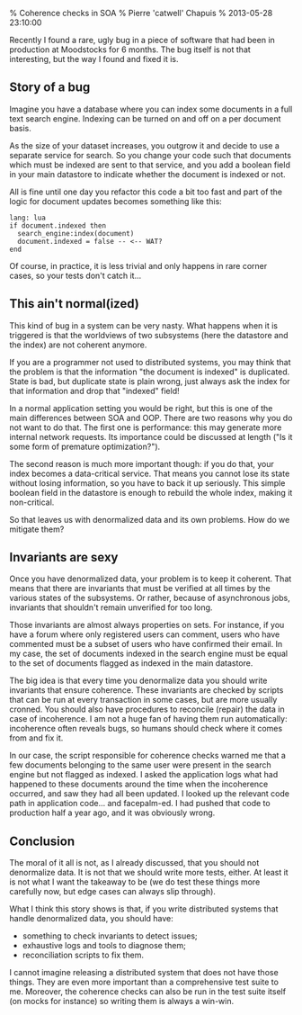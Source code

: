 % Coherence checks in SOA
% Pierre 'catwell' Chapuis
% 2013-05-28 23:10:00

<!--@
  description = [[
    My tools to detect and fix bugs in SOA: coherence checks verifying
    invariants, exhaustive logs, reconciliation scripts.
  ]]
-->

Recently I found a rare, ugly bug in a piece of software that had been in production at Moodstocks for 6 months. The bug itself is not that interesting, but the way I found and fixed it is.

## Story of a bug

Imagine you have a database where you can index some documents in a full text search engine. Indexing can be turned on and off on a per document basis.

As the size of your dataset increases, you outgrow it and decide to use a separate service for search. So you change your code such that documents which must be indexed are sent to that service, and you add a boolean field in your main datastore to indicate whether the document is indexed or not.

All is fine until one day you refactor this code a bit too fast and part of the logic for document updates becomes something like this:

    lang: lua
    if document.indexed then
      search_engine:index(document)
      document.indexed = false -- <-- WAT?
    end

Of course, in practice, it is less trivial and only happens in rare corner cases, so your tests don't catch it...

## This ain't normal(ized)

This kind of bug in a system can be very nasty. What happens when it is triggered is that the worldviews of two subsystems (here the datastore and the index) are not coherent anymore.

If you are a programmer not used to distributed systems, you may think that the problem is that the information "the document is indexed" is duplicated. State is bad, but duplicate state is plain wrong, just always ask the index for that information and drop that "indexed" field!

In a normal application setting you would be right, but this is one of the main differences between SOA and OOP. There are two reasons why you do not want to do that. The first one is performance: this may generate more internal network requests. Its importance could be discussed at length ("Is it some form of premature optimization?").

The second reason is much more important though: if you do that, your index becomes a data-critical service. That means you cannot lose its state without losing information, so you have to back it up seriously. This simple boolean field in the datastore is enough to rebuild the whole index, making it non-critical.

So that leaves us with denormalized data and its own problems. How do we mitigate them?

## Invariants are sexy

Once you have denormalized data, your problem is to keep it coherent. That means that there are invariants that must be verified at all times by the various states of the subsystems. Or rather, because of asynchronous jobs, invariants that shouldn't remain unverified for too long.

Those invariants are almost always properties on sets. For instance, if you have a forum where only registered users can comment, users who have commented must be a subset of users who have confirmed their email. In my case, the set of documents indexed in the search engine must be equal to the set of documents flagged as indexed in the main datastore.

The big idea is that every time you denormalize data you should write invariants that ensure coherence. These invariants are checked by scripts that can be run at every transaction in some cases, but are more usually cronned. You should also have procedures to reconcile (repair) the data in case of incoherence. I am not a huge fan of having them run automatically: incoherence often reveals bugs, so humans should check where it comes from and fix it.

In our case, the script responsible for coherence checks warned me that a few documents belonging to the same user were present in the search engine but not flagged as indexed. I asked the application logs what had happened to these documents around the time when the incoherence occurred, and saw they had all been updated. I looked up the relevant code path in application code... and facepalm-ed. I had pushed that code to production half a year ago, and it was obviously wrong.

## Conclusion

The moral of it all is not, as I already discussed, that you should not denormalize data. It is not that we should write more tests, either. At least it is not what I want the takeaway to be (we do test these things more carefully now, but edge cases can always slip through).

What I think this story shows is that, if you write distributed systems that handle denormalized data, you should have:

- something to check invariants to detect issues;
- exhaustive logs and tools to diagnose them;
- reconciliation scripts to fix them.

I cannot imagine releasing a distributed system that does not have those things. They are even more important than a comprehensive test suite to me. Moreover, the coherence checks can also be run in the test suite itself (on mocks for instance) so writing them is always a win-win.
